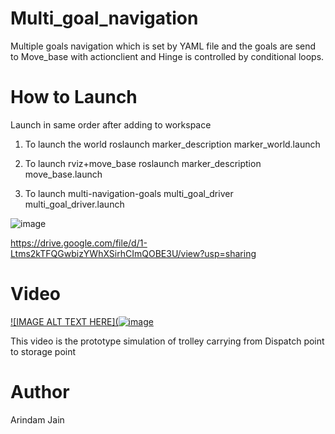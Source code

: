 # Multi_goal_navigation
Multiple goals navigation which is set by YAML file and the goals are send to Move_base with actionclient and Hinge is controlled by conditional loops.

# How to Launch
Launch in same order after adding to workspace

1) To launch the world
roslaunch marker_description marker_world.launch

2) To launch rviz+move_base
roslaunch marker_description move_base.launch

3) To launch multi-navigation-goals
multi_goal_driver multi_goal_driver.launch 

![image](https://user-images.githubusercontent.com/40122399/140578992-ab2e655a-6969-47e9-b8dc-7361f1939163.png)

https://drive.google.com/file/d/1-Ltms2kTFQGwbizYWhXSirhCImQOBE3U/view?usp=sharing


# Video
[![IMAGE ALT TEXT HERE](![image](https://user-images.githubusercontent.com/40122399/140579490-9a4eb331-f017-48b1-b298-dc594f32431c.png)
](https://drive.google.com/file/d/1-Ltms2kTFQGwbizYWhXSirhCImQOBE3U/view?usp=sharing)

This video is the prototype simulation of trolley carrying from Dispatch point to storage point

# Author
Arindam Jain 
